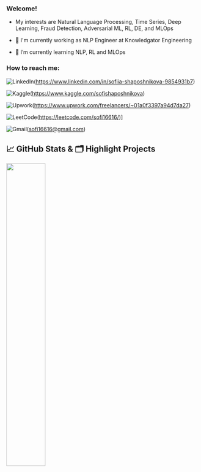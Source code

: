 ### Welcome!

- My interests are Natural Language Processing, Time Series, Deep Learning, Fraud Detection, Adversarial ML, RL, DE, and MLOps

- 🔭 I'm currently working as NLP Engineer at Knowledgator Engineering
- 🌱 I’m currently learning NLP, RL and MLOps



### How to reach me: 

![LinkedIn](https://img.shields.io/badge/linkedin-%230077B5.svg?style=for-the-badge&logo=linkedin&logoColor=white)(https://www.linkedin.com/in/sofiia-shaposhnikova-9854931b7)

![Kaggle](https://img.shields.io/badge/Kaggle-035a7d?style=for-the-badge&logo=kaggle&logoColor=white)(https://www.kaggle.com/sofishaposhnikova)

![Upwork](https://img.shields.io/badge/UpWork-6FDA44?style=for-the-badge&logo=Upwork&logoColor=white)(https://www.upwork.com/freelancers/~01a0f3397a94d7da27)

![LeetCode](https://img.shields.io/badge/LeetCode-000000?style=for-the-badge&logo=LeetCode&logoColor=#d16c06)(https://leetcode.com/sofi16616/)]

![Gmail](https://img.shields.io/badge/Gmail-D14836?style=for-the-badge&logo=gmail&logoColor=white)(sofi16616@gmail.com)



## &#x1f4c8; GitHub Stats & 🗂️ Highlight Projects

<a href="https://github.com/zhao9797">
    <img align="left" width="45%" src="https://github-readme-stats.vercel.app/api?username=Teasotea&theme=nightowl&show_icons=true" />
</a>



<!--

Data Analysis, Machine Learning, Deep Learning,
Natural Language Processing, Computer Vision,
Reinforcement Learning, Time Series, MLOps

 
**Teasotea/Teasotea** is a ✨ _special_ ✨ repository because its `README.md` (this file) appears on your GitHub profile.

Here are some ideas to get you started:

- 🔭 I’m currently working on ...
- 🌱 I’m currently learning ...
- 👯 I’m looking to collaborate on ...
- 🤔 I’m looking for help with ...
- 💬 Ask me about ...
- 📫 How to reach me: ...
- 😄 Pronouns: ...
- ⚡ Fun fact: ...

### Interested in:
- python's advanced features, utils & libraries 📕
- software engineering best practices 🛠
- data processing and distributed computation frameworks 🚀
- dataflow automation, data quality, databases organization 📦
- cybersecurity & OSINT tools 🕵️‍♂️
- cool ML usecases and their high-level ideas behind 🤖
- MLOps tools and practices ⚗️
- data science competitions 🥇


-->
